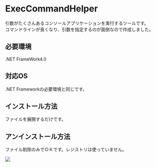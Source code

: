 ExecCommandHelper
=====
引数がたくさんあるコンソールアプリケーションを実行するツールです。  
コマンドラインが長くなり、引数を指定するのが面倒なので作成しました。  

必要環境
-----
.NET FrameWork4.0

対応OS
-----
.NET Frameworkの必要環境と同じです。

インストール方法
-----
ファイルを展開するだけです。

アンインストール方法
-----
ファイル削除のみでＯＫです。レジストリは使っていません。  

<img src="https://user-images.githubusercontent.com/6335693/56778369-d8593080-6810-11e9-88ec-119d7751d23d.png">



